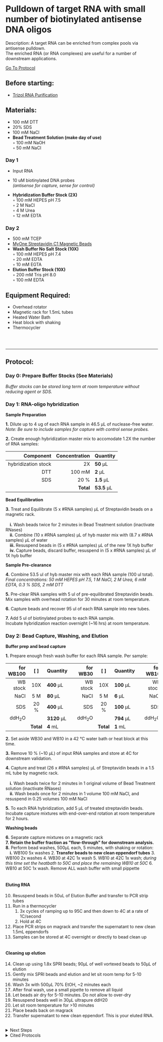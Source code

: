 Pulldown of target RNA with small number of biotinylated antisense DNA oligos
================================================================================
Description: A target RNA can be enriched from complex pools via antisense pulldown.
<br/>
The enriched RNA (or RNA complexes) are useful for a number of downstream applications.

[Go To Protocol](#protocol)

Before starting:
--------------------------------------------------------------------------------
* [Trizol RNA Purification](../General/Trizol-RNA-Purification.md)

Materials:
--------------------------------------------------------------------------------
  * 100 mM DTT  
  * 20% SDS  
  * 100 mM NaCl
  * **Bead Treatment Solution (make day of use)**  
    ◦ 100 mM NaOH  
    ◦ 50 mM NaCl 

### Day 1
  * Input RNA  
  * 10 uM biotinylated DNA probes <br/>_(antisense for capture, sense for control)_


  * **Hybridization Buffer Stock (2X)**  
    ◦ 100 mM HEPES pH 7.5  
    ◦ 2 M NaCl  
    ◦ 4 M Urea  
    ◦ 12 mM EDTA  
    
### Day 2
  * 500 mM TCEP
  * [MyOne Streptavidin C1 Magnetic Beads](https://www.thermofisher.com/order/catalog/product/65001)
  * **Wash Buffer No Salt Stock (10X)**  
    ◦ 100 mM HEPES pH 7.4  
    ◦ 20 mM EDTA  
    ◦ 10 mM EGTA  
  * **Elution Buffer Stock (10X)**  
    ◦ 200 mM Tris pH 8.0  
    ◦ 100 mM EDTA  
  
  
<!-- Using distinct bullet symbols with 2 spaces at end of each line makes a better formatted list -->
    

Equipment Required:
--------------------------------------------------------------------------------
* Overhead rotator 
* Magnetic rack for 1.5mL tubes
* Heated Water Bath
* Heat block with shaking
* Thermocycler


<br/><br/>
___
Protocol:
--------------------------------------------------------------------------------
### Day 0: Prepare Buffer Stocks (See Materials)<br/>
_Buffer stocks can be stored long term at room temperature without reducing agent or SDS._

### Day 1: RNA-oligo hybridization

**Sample Preparation**

**1.** Dilute up to 4 ug of each RNA sample in 46.5 µL of nuclease-free water.<br/>
_Note: Be sure to include samples for capture with control sense probes._
  
**2.** Create enough hybridization master mix to accomodate 1.2X the number of RNA samples: 

  | Component | Concentration | Quantity | 
  | ---------: | ---------: | :---------- |
  | hybridization stock | 2X | **50**  µL | 
  | DTT | 100 mM | **2**  µL |
  | SDS | 20 % | **1.5**  µL |
  || **Total** | **53.5** µL |

**Bead Equilibration**

**3.** Treat and Equilibrate (5 x #RNA samples) µL of Streptavidin beads on a magnetic rack.<br/>      
  &ensp;&ensp;**i.** Wash beads twice for 2 minutes in Bead Treatment solution (inactivate RNases)  
  &ensp;&ensp;**ii.** Combine (10 x #RNA samples) µL of hyb master mix with (8.7 x #RNA samples) µL of water    
  &ensp;&ensp;**iii.** Resuspend beads in (5 x #RNA samples) µL of the new 1X hyb buffer    
  &ensp;&ensp;**iv.** Capture beads, discard buffer, resuspend in (5 x #RNA samples) µL of 1X hyb buffer  
  
**Sample Pre-clearance**

**4.** Combine 53.5 ul of hyb master mix with each RNA sample (100 ul total).<br/>
_Final concentrations: 50 mM HEPES pH 7.5, 1 M NaCl, 2 M Urea, 6 mM EDTA, 0.3 % SDS, 2 mM DTT_

**5.** Pre-clear RNA samples with 5 ul of pre-equilibrated Streptavidin beads. <br/>
Mix samples with overhead rotation for 30 minutes at room temperature.

**6.** Capture beads and recover 95 ul of each RNA sample into new tubes.

**7.** Add 5 ul of biotinylated probes to each RNA sample.<br/>
Incubate hybridization reaction overnight (~16 hrs) at room temperature.

### Day 2: Bead Capture, Washing, and Elution

**Buffer prep and bead capture** 

**1.** Prepare enough fresh wash buffer for each RNA sample. Per sample:

  | for WB100 | [ ] | Quantity || for WB30 | [ ] | Quantity || for WB10 | [ ] | Quantity |
  | ---------: | :--------: | :---------- | ---------: | ---------: | :--------: | :---------- | ---------: | ---------: | :--------: | :---------- |
  | WB stock | 10X | **400**  µL || WB stock | 10X | **100**  µL || WB stock | 10X | **150**  µL |
  | NaCl | 5 M | **80**  µL || NaCl | 5 M | **6**  µL || NaCl | 5 M | **3**  µL |
  | SDS | 20 % | **400**  µL || SDS | 20 % | **100**  µL || SDS | 20 % | **150**  µL |
  | ddH<sub>2</sub>O || **3120**  µL || ddH<sub>2</sub>O || **794**  µL || ddH<sub>2</sub>O || **1197**  µL | 
  || **Total** | **4** mL ||| **Total** | **1** mL ||| **Total** | **1.5** mL |
  
**2.** Set aside WB30 and WB10 in a 42 °C water bath or heat block at this time. 

**3.** Remove 10 % (~10 µL) of input RNA samples and store at 4C for downstream validation. 

**4.** Capture and treat (26 x #RNA samples) µL of Streptavidin beads in a 1.5 mL tube by magnetic rack.<br/>  
  &ensp;&ensp;**i.** Wash beads twice for 2 minutes in 1 original volume of Bead Treatment solution (inactivate RNases)  
  &ensp;&ensp;**ii.** Wash beads once for 2 minutes in 1 volume 100 mM NaCl, and resuspend in 0.25 volumes 100 mM NaCl  
  
**5.** To each RNA hybridization, add 5 µL of treated streptavidin beads.<br/>
Incubate capture mixtures with end-over-end rotation at room temperature for 2 hours.

**Washing beads**

  **6.** Separate capture mixtures on a magnetic rack  
  **7.** **Retain the buffer fraction as "flow-through" for downstream analysis.**
  **8.** Perform bead washes, 500µL each, 5 minutes, with shaking or rotation: 
  		&ensp;&ensp;**i.** WB100 5x washes
  		2. **Transfer beads to new clean eppendorf tubes**
  		3. WB100 2x washes 
  		4. WB30 at 42C 1x wash
  		5. WB10 at 42C 1x wash; *during this time set the heatbath to 50C and place the remaining WB10 at 50C*
  		6. WB10 at 50C 1x wash. Remove ALL wash buffer with small pippette 
<br/><br/>
#### Eluting RNA

  10. Resuspend beads in 50uL of Elution Buffer and transfer to PCR strip tubes
  11. Run in a thermocycler
  		1. 3x cycles of ramping up to 95C and then down to 4C at a rate of 1C/second 
  		2. Hold at 4C
  12. Place PCR strips on magrack and transfer the supernatant to new clean 1.5mL eppendorfs
  13. Samples can be stored at 4C overnight or directly to bead clean up
<br/><br/>
#### Cleaning up elution

  14. Clean up using 1.8x SPRI beads; 90µL of well vortexed beads to 50µL of elution 
  15. Gently mix SPRI beads and elution and let sit room temp for 5-10 minutes
  16. Wash 3x with 500µL 70% EtOH, ~2 minutes each 
  17. After final wash, use a small pipette to remove all liquid 
  18. Let beads air dry for 5-10 minutes. Do not allow to over-dry
  19. Resuspend beads well in 30µL ultrapure ddH20
  20. Let sit room temperature for >10 minutes 
  21. Place beads back on magrack 
  22. Transfer supernatant to new clean eppendorf. This is your eluted RNA. 

<br/>


<!-- The text below creates dropdown lists for links to next steps or hyperlinks -->

<details>
  <summary>Next Steps</summary>
  
</p> <a href="./path-to-file/file1.ext">
Link to RT-qPCR protocol?</a>

</p> <a href="./path-to-other-file/file2.ext">
IDK?</a>

</details>

<details>
  <summary>Cited Protocols</summary>
  
  <a href="https://www.nature.com/articles/s41594-020-0390-z">
Enhanced nucleotide chemistry and toehold nanotechnology reveals lncRNA spreading on chromatin</a> Toehold techology, wash buffers, capture oligos. 

 <a href="https://www.ncbi.nlm.nih.gov/pmc/articles/PMC7956044/">
Analysis of RNA-protein networks with RNP-MaP defines functional hubs on RNAn</a> Elution of RNA off beads (without use of elution oligos) 


</details>
